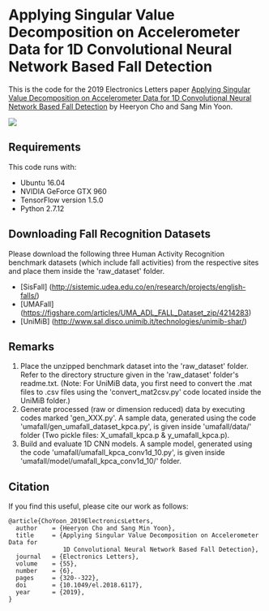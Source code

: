 # Applying Singular Value Decomposition on Accelerometer Data for 1D Convolutional Neural Network Based Fall Detection
This is the code for the 2019 Electronics Letters paper [Applying Singular Value Decomposition on Accelerometer Data for 1D Convolutional Neural Network Based Fall Detection](https://www.growkudos.com/publications/10.1049%25252Fel.2018.6117/reader) by Heeryon Cho and Sang Min Yoon.

![](https://github.com/heeryoncho/SVD_applied_fall_detection/blob/master/fig/LOSO_Accuracy.png)

## Requirements
This code runs with:
* Ubuntu 16.04
* NVIDIA GeForce GTX 960
* TensorFlow version 1.5.0
* Python 2.7.12

## Downloading Fall Recognition Datasets
Please download the following three Human Activity Recognition benchmark datasets (which include fall activities) from the respective sites and place them inside the 'raw_dataset' folder.
* [SisFall] (http://sistemic.udea.edu.co/en/research/projects/english-falls/)
* [UMAFall] (https://figshare.com/articles/UMA_ADL_FALL_Dataset_zip/4214283)
* [UniMiB] (http://www.sal.disco.unimib.it/technologies/unimib-shar/)

## Remarks
1. Place the unzipped benchmark dataset into the 'raw_dataset' folder. Refer to the directory structure given in the 'raw_dataset' folder's readme.txt. (Note: For UniMiB data, you first need to convert the .mat files to .csv files using the 'convert_mat2csv.py' code located inside the UniMiB folder.)
2. Generate processed (raw or dimension reduced) data by executing codes marked 'gen_XXX.py'. A sample data, generated using the code 'umafall/gen_umafall_dataset_kpca.py', is given inside 'umafall/data/' folder (Two pickle files: X_umafall_kpca.p & y_umafall_kpca.p).
3. Build and evaluate 1D CNN models. A sample model, generated using the code 'umafall/umafall_kpca_conv1d_10.py', is given inside 'umafall/model/umafall_kpca_conv1d_10/' folder.

## Citation
If you find this useful, please cite our work as follows:
```
@article{ChoYoon_2019ElectronicsLetters,
  author    = {Heeryon Cho and Sang Min Yoon},
  title     = {Applying Singular Value Decomposition on Accelerometer Data for 
               1D Convolutional Neural Network Based Fall Detection},
  journal   = {Electronics Letters},
  volume    = {55},
  number    = {6},
  pages     = {320--322},
  doi       = {10.1049/el.2018.6117},
  year      = {2019},
}
```
